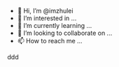 - 👋 Hi, I’m @imzhulei
- 👀 I’m interested in ...
- 🌱 I’m currently learning ...
- 💞️ I’m looking to collaborate on ...
- 📫 How to reach me ...

<!---
imzhulei/imzhulei is a ✨ special ✨ repository because its `README.md` (this file) appears on your GitHub profile.
You can click the Preview link to take a look at your changes.
--->




ddd
